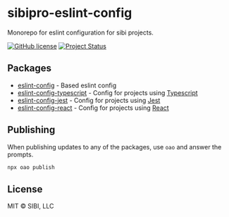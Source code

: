 # sibipro-eslint-config

Monorepo for eslint configuration for sibi projects.

[![GitHub license](https://img.shields.io/badge/license-MIT-blue.svg)](https://raw.githubusercontent.com/w33ble/eslint-config-sibi-web/master/LICENSE)
[![Project Status](https://img.shields.io/badge/status-stable-limegreen.svg)](https://nodejs.org/api/documentation.html#documentation_stability_index)

## Packages

- [eslint-config](./packages/eslint-config/README.md) - Based eslint config
- [eslint-config-typescript](./packages/eslint-config-typescript/README.md) - Config for projects using [Typescript](https://www.npmjs.com/package/typescript)
- [eslint-config-jest](./packages/eslint-config-jest/README.md) - Config for projects using [Jest](https://www.npmjs.com/package/jest)
- [eslint-config-react](./packages/eslint-config-react/README.md) - Config for projects using [React](https://www.npmjs.com/package/react)

## Publishing

When publishing updates to any of the packages, use `oao` and answer the prompts.

```sh
npx oao publish
```

## License

MIT © SIBI, LLC
